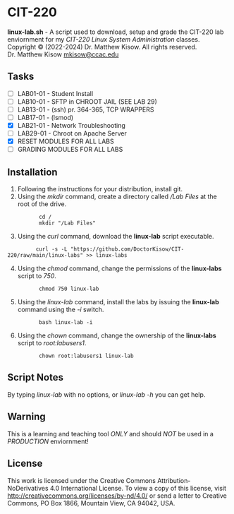 # CIT-220

**linux-lab.sh** - A script used to download, setup and grade the CIT-220 lab enviornment for my _CIT-220 Linux System Administration_ classes.<br />
Copyright &copy; (2022-2024) Dr. Matthew Kisow. All rights reserved.</br>
Dr. Matthew Kisow <mkisow@ccac.edu>

## Tasks
- [ ] LAB01-01 - Student Install
- [ ] LAB10-01 - SFTP in CHROOT JAIL (SEE LAB 29)
- [ ] LAB13-01 - (ssh) pr. 364-365, TCP WRAPPERS
- [ ] LAB17-01 - (lsmod)
- [x] LAB21-01 - Network Troubleshooting
- [ ] LAB29-01 - Chroot on Apache Server
- [x] RESET MODULES FOR ALL LABS
- [ ] GRADING MODULES FOR ALL LABS

## Installation
1. Following the instructions for your distribution, install git.
2. Using the _mkdir_ command, create a directory called */Lab Files* at the root of the drive.
```shell
          cd /
          mkdir "/Lab Files"
```
3. Using the _curl_ command, download the **linux-lab** script executable.
```shell
         curl -s -L "https://github.com/DoctorKisow/CIT-220/raw/main/linux-labs" >> linux-labs
```
4. Using the _chmod_ command, change the permissions of the **linux-labs** script to _750_.
```shell
          chmod 750 linux-lab

```
5. Using the _linux-lab_ command, install the labs by issuing the **linux-lab** command using the _-i_ switch.
```shell
          bash linux-lab -i
```
6. Using the _chown_ command, change the ownership of the **linux-labs** script to _root:labusers1_.
```shell
          chown root:labusers1 linux-lab
```


## Script Notes
By typing _linux-lab_ with no options, or _linux-lab -h_ you can get help.

## Warning
This is a learning and teaching tool _ONLY_ and should _NOT_ be used in a _PRODUCTION_ enviornment!

## License
This work is licensed under the Creative Commons Attribution-NoDerivatives 4.0 International License. To view a copy of this license, visit http://creativecommons.org/licenses/by-nd/4.0/ or send a letter to Creative Commons, PO Box 1866, Mountain View, CA 94042, USA.
